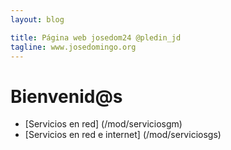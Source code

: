 ```yaml
---
layout: blog

title: Página web josedom24 @pledin_jd
tagline: www.josedomingo.org
---
```

# Bienvenid@s
* [Servicios en red] (/mod/serviciosgm)
* [Servicios en red e internet] (/mod/serviciosgs)
